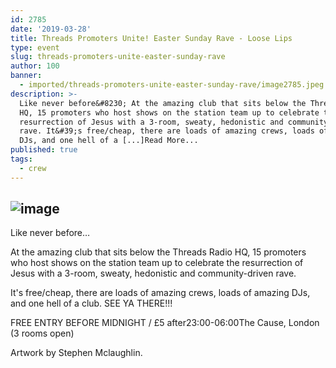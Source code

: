 ```yaml
---
id: 2785
date: '2019-03-28'
title: Threads Promoters Unite! Easter Sunday Rave - Loose Lips
type: event
slug: threads-promoters-unite-easter-sunday-rave
author: 100
banner:
  - imported/threads-promoters-unite-easter-sunday-rave/image2785.jpeg
description: >-
  Like never before&#8230; At the amazing club that sits below the Threads Radio
  HQ, 15 promoters who host shows on the station team up to celebrate the
  resurrection of Jesus with a 3-room, sweaty, hedonistic and community-driven
  rave. It&#39;s free/cheap, there are loads of amazing crews, loads of amazing
  DJs, and one hell of a [...]Read More...
published: true
tags:
  - crew
---
```

![image](../imported/threads-promoters-unite-easter-sunday-rave/image2785.jpeg)
---
Like never before…

At the amazing club that sits below the Threads Radio HQ, 15 promoters who host shows on the station team up to celebrate the resurrection of Jesus with a 3-room, sweaty, hedonistic and community-driven rave.

It's free/cheap, there are loads of amazing crews, loads of amazing DJs, and one hell of a club. SEE YA THERE!!!

FREE ENTRY BEFORE MIDNIGHT / £5 after23:00-06:00The Cause, London (3 rooms open)

Artwork by Stephen Mclaughlin.
